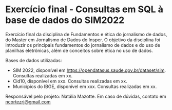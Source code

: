 # Exercício final - Consultas em SQL à base de dados do SIM2022

Exercício final da disciplina de Fundamentos e ética do jornalismo de dados, do Master em Jornalismo de Dados do Insper. O objetivo da disciplina foi introduzir os principais fundamentos do jornalismo de dados e do uso de planilhas eletrônicas, além de conceitos sobre ética no uso de dados. 

Bases de dados utilizadas:
- SIM 2022, disponível em https://opendatasus.saude.gov.br/dataset/sim. Consultas realizadas em xx.
- Cid10, disponível em xxx. Consultas realizadas em xx.
- Municípios do IBGE, disponível em xxx. Consultas realizadas em xx.

Responsável pelo projeto: Natália Mazotte. Em caso de dúvidas, contato em ncortezrj@gmail.com
